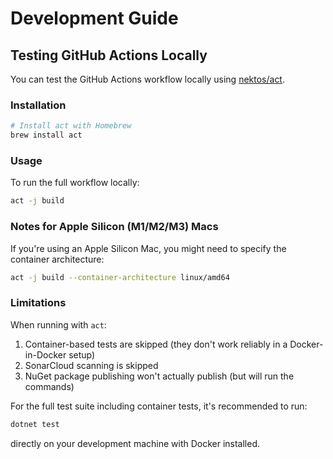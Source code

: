 # Development Guide

## Testing GitHub Actions Locally

You can test the GitHub Actions workflow locally using [nektos/act](https://github.com/nektos/act).

### Installation

```bash
# Install act with Homebrew
brew install act
```

### Usage

To run the full workflow locally:

```bash
act -j build
```

### Notes for Apple Silicon (M1/M2/M3) Macs

If you're using an Apple Silicon Mac, you might need to specify the container architecture:

```bash
act -j build --container-architecture linux/amd64
```

### Limitations

When running with `act`:

1. Container-based tests are skipped (they don't work reliably in a Docker-in-Docker setup)
2. SonarCloud scanning is skipped
3. NuGet package publishing won't actually publish (but will run the commands)

For the full test suite including container tests, it's recommended to run:

```bash
dotnet test
```

directly on your development machine with Docker installed.
